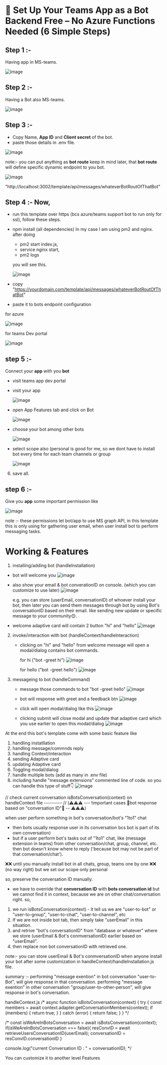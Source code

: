 # 🚀 Set Up Your Teams App as a Bot Backend Free – No Azure Functions Needed (6 Simple Steps)

## Step 1 :- 
Having app in MS-teams.

![image](https://github.com/user-attachments/assets/8d05ffb7-a2ed-4a0f-b56b-7d176fc40c17)


## Step 2 :-
Having a Bot also MS-teams.

![image](https://github.com/user-attachments/assets/da063a70-0ac3-4d97-8b5e-7329d8e28ba7)

## Step 3 :- 
- Copy Name, **App ID** and **Client secret** of the bot.
- paste those details in .env file.

![image](https://github.com/user-attachments/assets/7c3cdc47-4a85-4b91-9d31-d42a6bc41cee)

note:- you can put anything as **bot route** keep in mind later, that **bot route** will define specific dynamic endpoint to you bot.

![image](https://github.com/user-attachments/assets/b16b1c1c-f066-41c5-8571-c523d725dfa0)

"http://localhost:3002/template/api/messages/whateverBotRoutOfThatBot"

## Step 4 :- Now, 
  - run this template over https (bcs azure/teams support bot to run only for ssl), follow these steps.
  - npm install (all dependencies)
    In my case I am using pm2 and nginx. after doing
      - pm2 start index.js,
      - service nginx start,
      - pm2 logs

      you will see this.
  
      ![image](https://github.com/user-attachments/assets/7056cb77-74fa-44a5-a318-8955a8314a8c)

  - copy "https://yourdomain.com/template/api/messages/whateverBotRoutOfThatBot"
  - paste it to bots endpoint configuration

  for azure
  
  ![image](https://github.com/user-attachments/assets/8c5205b1-4bbe-4daa-97c9-97eaf8b7ce2f)

  for teams Dev portal
  
  ![image](https://github.com/user-attachments/assets/a49ff7ea-6f8b-4d0b-8f74-64a817ad490f)


## step 5 :- 
Connect your **app** with you **bot**

  - visit teams app dev portal
  - visit your app

     ![image](https://github.com/user-attachments/assets/82d6ca40-57ad-46e6-b72b-73bffb0040fc)

  - open App Features tab and click on Bot

     ![image](https://github.com/user-attachments/assets/fe281b7b-47f0-4b3a-8a5e-3b8cd1fd7176)

  - choose your bot among other bots

     ![image](https://github.com/user-attachments/assets/ece239de-bd4c-4866-b067-b0e3eaf65a7b)

  - select scope also (personal is good for me, so we dont have to install bot every time for each team channels or group
  
     ![image](https://github.com/user-attachments/assets/29362dd9-05c9-4daa-bb83-c344ece2b755)

  6. save all.

## step 6 :- 
Give you **app** some important permission like

![image](https://github.com/user-attachments/assets/9bb21056-aa9d-4484-8c5b-4fb47268d582)

note :- these permissions let bot/app to use MS graph API, in this template this is only using for gathering user email, when user install bot to perform messaging tasks.


# Working & Features

1. installing/adding bot (handleInstallation)
  - bot will welcome you
  ![image](https://github.com/user-attachments/assets/2100c0ea-69ce-4757-9548-0349db933609)

  - also show your email & bot converationID on console. (which you can customize to use later)
    ![image](https://github.com/user-attachments/assets/d56b8588-3322-4275-aef2-a9566c99051b)
    
    e.g. you can store (userEmail, conversationID) of whoever install your bot, then later you can send them messages through bot by using Bot's conversationID
    based on their email. like sending new update or specific message to your community😊.


  - welcome adaptive card will contain 2 button "hi" and "hello"
  ![image](https://github.com/user-attachments/assets/401a8388-e325-406d-b778-4b86095bab71)


2. invoke/interaction with bot (handleContext/handleInteraction)
   - clicking on "hi" and "hello" from welcome message will open a modal/dialog contains bot commands.

     for hi ("bot -greet hi")
     ![image](https://github.com/user-attachments/assets/fc23e908-0801-4dc8-a89f-d379c846e2ac)
     
     
     for hello ("bot -greet hello")
     ![image](https://github.com/user-attachments/assets/b13d5433-7ac8-4dee-9bb3-b7e49b48104a)
    

3. messageing to bot (handleCommand)

   - message those commands to bot "bot -greet hello"
     ![image](https://github.com/user-attachments/assets/db09ecb4-7f71-4eac-a881-bdf7a92655c4)

   - bot will response with greet and a feedback btn
     ![image](https://github.com/user-attachments/assets/539bff31-6a5f-4045-b0db-6d0d71b82d69)

   - click will open modal/dialog like this
    ![image](https://github.com/user-attachments/assets/b1f0f8ca-895f-4861-b292-56aa4c0a0368)

   - clicking submit will close modal and update that adaptive card which you use earlier to open this modal/dialog
    ![image](https://github.com/user-attachments/assets/72b914af-5892-415d-8984-c834776a54d0)


At the end this bot's template come with some basic feature like
1. handling instatllation
2. handling message/commnds reply
3. handling Context/interaction
4. sending Adaptive card
5. updating Adaptive card
6. Toggling modal/dialog
7. handle multiple bots (add as many in .env file)
8. including handle "message extensions" commented line of code. so you can handle this type of stuff👇
  ![image](https://github.com/user-attachments/assets/e451093e-e07c-41e8-8ec7-f9615fded449)


// check current conversation isBotsConversation(context) on handleContext file ---------
// (⚠️⚠️⚠️ --- !important cases 🤖bot response based on "conversation ID"🤖 -- ⚠️⚠️⚠️)

when user perform something in bot's conversation/bot's "1to1" chat
- then bots usually response user in its conversation bcs bot is part of its own conversation)
- but if a user perform bot's tasks out of "1to1" chat, like (message extension in teams) from other conversation/chat, group, channel, etc. 
then bot doesn't know where to reply ('because bot may not be part of that conversation/chat').

❌❌ until you manually install bot in all chats, group, teams one by one ❌❌ (no way right) but we set our scope only personal

so, preserve the conversation ID manually.
- we have to override that **conversation ID** with **bots conversation id** but we cannot find it in context, because we are on other chat/conversation right.
so, 

1. we run isBotsConversation(context) - it tell us we are "user-to-bot" or "user-to-group", "user-to-chat", "user-to-channel", etc
1. If we are not inside bot tab, then simply take "userEmail" in this situation.
2. and retrive "bot's conversationID" from "database or whatever" where we store (userEmail & Bot's conmversationID) earlier based on "userEmail".
3. then replace non bot conversationID with retrieved one.

note:- you can store userEmail & Bot's conmversationID when anyone install your bot after some customization in handleContext/handleInstallation.js file.

summary :- 
performing "message exention" in bot conversation "user-to-Bot", will give response in that conversation.
performing "message exention" in other conversation "group/user-to-other-person", will give response in bot's conversation.

handleContext.js
/* 
  async function isBotsConversation(context) {
    try {
      const members = await context.adapter.getConversationMembers(context);
      if (members) {
        return true;
      }
    } catch (error) {
      return false;
    }
  }
*/

/* 
const isWeAreInBotsConversation = await isBotsConversation(context);
  if(isWeAreInBotsConversation === false){
    resConvID = await retrieveUsersConversationID(userEmail);
     conversationID = resConvID.conversationID
  }
        
 console.log("current Conversation ID : " + conversationID); 
*/

You can customize it to another level
Features




  

